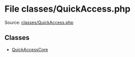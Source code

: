File classes/QuickAccess.php
=========

Source: [classes/QuickAccess.php](https://github.com/PrestaShop/PrestaShop/blob/1.5.6.2/classes/QuickAccess.php)


Classes
-------

* [QuickAccessCore](class.QuickAccessCore.md)

